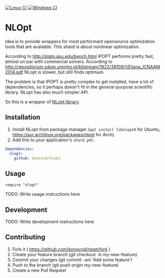[![Linux CI](https://github.com/konovod/linalg/actions/workflows/linux.yml/badge.svg)](https://github.com/konovod/nlopt/actions/workflows/linux.yml)
[![Windows CI](https://github.com/konovod/linalg/actions/workflows/windows.yml/badge.svg)](https://github.com/konovod/nlopt/actions/workflows/windows.yml) 
# NLOpt
Idea is to provide wrappers for most performant opensource optimization tools that are available. This shard is about nonlinear optimization.

According to http://plato.asu.edu/bench.html IPOPT performs pretty fast, almost on par with commercial solvers.
According to  http://repositorium.sdum.uminho.pt/bitstream/1822/39109/1/Eliana_ICNAAM2014.pdf NLopt is slower, but still finds optimum.

The problem is that IPOPT is pretty complex to get installed, have a lot of dependencies, so it perhaps doesn't fit in the general-purpose scientific library. NLopt has also much simpler API.

So this is a wrapper of [NLopt library](http://ab-initio.mit.edu/wiki/index.php/NLopt).

## Installation

1. Install NLopt from package manager (`apt install libnlopt0` for Ubuntu, https://aur.archlinux.org/packages/nlopt for Arch).
2. Add this to your application's `shard.yml`:

```yaml
dependencies:
  nlopt:
    github: konovod/nlopt
```

## Usage

```crystal
require "nlopt"
```

TODO: Write usage instructions here

## Development

TODO: Write development instructions here

## Contributing

1. Fork it ( https://github.com/konovod/nlopt/fork )
2. Create your feature branch (git checkout -b my-new-feature)
3. Commit your changes (git commit -am 'Add some feature')
4. Push to the branch (git push origin my-new-feature)
5. Create a new Pull Request
